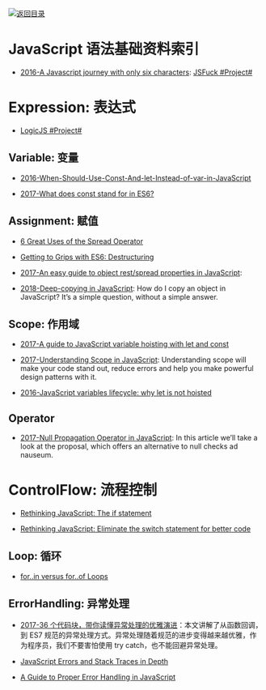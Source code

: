 [![返回目录](https://user-images.githubusercontent.com/5803001/38079637-ff0abcf0-3371-11e8-9b76-ad651620afc7.jpg)](https://github.com/wxyyxc1992/Awesome-Links) 
 
 


# JavaScript 语法基础资料索引

* [2016-A Javascript journey with only six characters](http://jazcash.com/a-javascript-journey-with-only-six-characters/): [JSFuck #Project# ](https://github.com/aemkei/jsfuck)

# Expression: 表达式

* [LogicJS #Project#](https://github.com/mcsoto/LogicJS)

## Variable: 变量

* [2016-When-Should-Use-Const-And-let-Instead-of-var-in-JavaScript](https://medium.com/@pandeysoni/when-should-use-const-and-let-instead-of-var-in-javascript-ec2c3d7e5ca6#.vv8lyf4sr)

- [2017-What does const stand for in ES6?](https://medium.com/the-node-js-collection/what-does-const-stand-for-in-es6-f7ab3d9e06fc)

## Assignment: 赋值

* [6 Great Uses of the Spread Operator](https://davidwalsh.name/spread-operator)

- [Getting to Grips with ES6: Destructuring](https://hackernoon.com/getting-to-grips-with-es6-destructuring-e5b5ddb34990#.i4yvrx7hh)

- [2017-An easy guide to object rest/spread properties in JavaScript](https://dmitripavlutin.com/object-rest-spread-properties-javascript/): 

- [2018-Deep-copying in JavaScript](http://dassur.ma/things/deep-copy/): How do I copy an object in JavaScript? It’s a simple question, without a simple answer.

## Scope: 作用域

* [2017-A guide to JavaScript variable hoisting with let and const](https://medium.freecodecamp.com/what-is-variable-hoisting-differentiating-between-var-let-and-const-in-es6-f1a70bb43d)

- [2017-Understanding Scope in JavaScript](https://scotch.io/tutorials/understanding-scope-in-javascript): Understanding scope will make your code stand out, reduce errors and help you make powerful design patterns with it.

* [2016-JavaScript variables lifecycle: why let is not hoisted](https://parg.co/bjP)

## Operator

* [2017-Null Propagation Operator in JavaScript](https://ponyfoo.com/articles/null-propagation-operator): In this article we’ll take a look at the proposal, which offers an alternative to null checks ad nauseum.

# ControlFlow: 流程控制

* [Rethinking JavaScript: The if statement](https://hackernoon.com/rethinking-javascript-the-if-statement-b158a61cd6cb#.f3zgnmk79)

* [Rethinking JavaScript: Eliminate the switch statement for better code](https://hackernoon.com/rethinking-javascript-eliminate-the-switch-statement-for-better-code-5c81c044716d#.9xg1h0ws5)

## Loop: 循环

* [for..in versus for..of Loops](https://bitsofco.de/for-in-vs-for-of/)

## ErrorHandling: 异常处理

* [2017-36 个代码块，带你读懂异常处理的优雅演进](http://mp.weixin.qq.com/s/9_Gxn5eAr8XKYyRxh8e8EA)：本文讲解了从函数回调，到 ES7 规范的异常处理方式。异常处理随着规范的进步变得越来越优雅，作为程序员，我们不要害怕使用 try catch，也不能回避异常处理。

- [JavaScript Errors and Stack Traces in Depth](http://lucasfcosta.com/2017/02/17/JavaScript-Errors-and-Stack-Traces.html)

- [A Guide to Proper Error Handling in JavaScript](https://www.sitepoint.com/proper-error-handling-javascript/)
